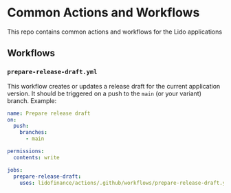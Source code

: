 # Common Actions and Workflows
This repo contains common actions and workflows for the Lido applications

## Workflows
### `prepare-release-draft.yml`
This workflow creates or updates a release draft for the current application version. 
It should be triggered on a push to the `main` (or your variant) branch.
Example:
```yaml
name: Prepare release draft
on:
  push:
    branches:
      - main

permissions:
  contents: write

jobs:
  prepare-release-draft:
    uses: lidofinance/actions/.github/workflows/prepare-release-draft.yml@main
```
